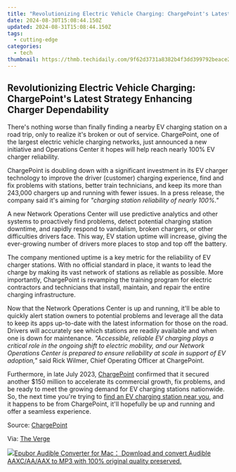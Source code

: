 ```yaml
---
title: "Revolutionizing Electric Vehicle Charging: ChargePoint's Latest Strategy Enhancing Charger Dependability"
date: 2024-08-30T15:08:44.150Z
updated: 2024-08-31T15:08:44.150Z
tags:
  - cutting-edge
categories:
  - tech
thumbnail: https://thmb.techidaily.com/9f62d3731a8382b4f3dd399792beace27de12660de659b232891d22eb2e884d9.jpg
---
```


## Revolutionizing Electric Vehicle Charging: ChargePoint's Latest Strategy Enhancing Charger Dependability

There's nothing worse than finally finding a nearby EV charging station on a road trip, only to realize it's broken or out of service. ChargePoint, one of the largest electric vehicle charging networks, just announced a new initiative and Operations Center it hopes will help reach nearly 100% EV charger reliability.

 ChargePoint is doubling down with a significant investment in its EV charger technology to improve the driver (customer) charging experience, find and fix problems with stations, better train technicians, and keep its more than 243,000 chargers up and running with fewer issues. In a press release, the company said it's aiming for _"charging station reliability of nearly 100%."_ 

 A new Network Operations Center will use predictive analytics and other systems to proactively find problems, detect potential charging station downtime, and rapidly respond to vandalism, broken chargers, or other difficulties drivers face. This way, EV station uptime will increase, giving the ever-growing number of drivers more places to stop and top off the battery.

 The company mentioned uptime is a key metric for the reliability of EV charger stations. With no official standard in place, it wants to lead the charge by making its vast network of stations as reliable as possible. More importantly, ChargePoint is revamping the training program for electric contractors and technicians that install, maintain, and repair the entire charging infrastructure.

 Now that the Network Operations Center is up and running, it'll be able to quickly alert station owners to potential problems and leverage all the data to keep its apps up-to-date with the latest information for those on the road. Drivers will accurately see which stations are readily available and when one is down for maintenance. _"Accessible, reliable EV charging plays a critical role in the ongoing shift to electric mobility, and our Network Operations Center is prepared to ensure reliability at scale in support of EV adoption,"_ said Rick Wilmer, Chief Operating Officer at ChargePoint.

 Furthermore, in late July 2023, [ChargePoint](https://www.electrive.com/2023/07/28/chargepoint-receives-150-billion-credit-line/) confirmed that it secured another $150 million to accelerate its commercial growth, fix problems, and be ready to meet the growing demand for EV charging stations nationwide. So, the next time you're trying to [find an EV charging station near you](https://fox-friendly.techidaily.com/2024-approved-11-ultimate-phantom-4-accessories-to-purchase/), and it happens to be from ChargePoint, it'll hopefully be up and running and offer a seamless experience.

 Source: [ChargePoint](https://www.businesswire.com/news/home/20230807696470/en/ChargePoint-Reinforces-Commitment-to-the-Driver-Experience-with-Initiatives-to-Approach-100-EV-Charger-Uptime) 

 Via: [The Verge](https://www.theverge.com/2023/8/8/23824069/chargepoint-electric-car-charger-reliability-network-operations-center)

<ins class="adsbygoogle"
     style="display:block"
     data-ad-format="autorelaxed"
     data-ad-client="ca-pub-7571918770474297"
     data-ad-slot="1223367746"></ins>



<ins class="adsbygoogle"
     style="display:block"
     data-ad-client="ca-pub-7571918770474297"
     data-ad-slot="8358498916"
     data-ad-format="auto"
     data-full-width-responsive="true"></ins>



<!-- affiliate ads begin -->
<a href="https://secure.2checkout.com/order/checkout.php?PRODS=4713565&QTY=1&AFFILIATE=108875&CART=1"><img src="https://www.epubor.com/images/uppic/audible-converter-interface.png" border="0">Epubor Audible Converter for Mac： Download and convert Audible AAXC/AA/AAX to MP3 with 100% original quality preserved.</a>
<!-- affiliate ads end -->